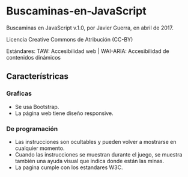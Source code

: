 # Buscaminas-en-JavaScript

Buscaminas en JavaScript v.1.0, por Javier Guerra, en abril de 2017.

Licencia Creative Commons de Atribución (CC-BY)

Estándares: TAW: Accesibilidad web | WAI-ARIA: Accesibilidad de contenidos dinámicos

## Característricas

### Graficas

* Se usa Bootstrap.
* La página web tiene diseño responsive.

### De programación

* Las instrucciones son ocultables y pueden volver a mostrarse en cualquier momento.
* Cuando las instrucciones se muestran durante el juego, se muestra también una ayuda visual que indica donde están las minas.
* La pagina cumple con los estandares W3C.

